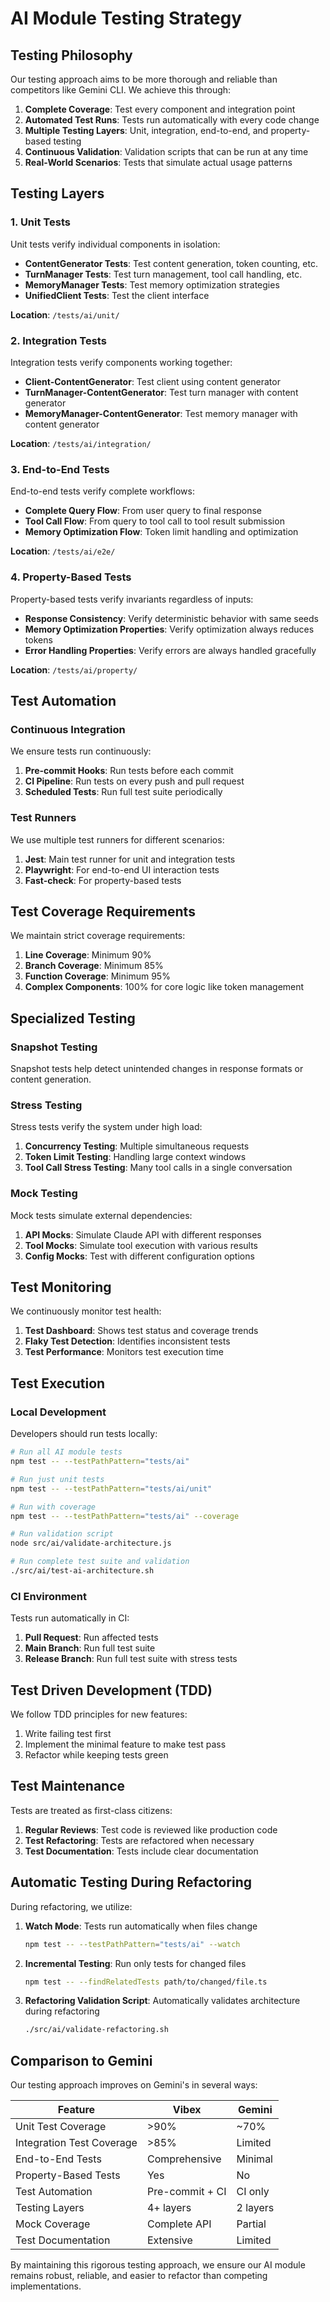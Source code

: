 # AI Module Testing Strategy

## Testing Philosophy

Our testing approach aims to be more thorough and reliable than competitors like Gemini CLI. We achieve this through:

1. **Complete Coverage**: Test every component and integration point
2. **Automated Test Runs**: Tests run automatically with every code change
3. **Multiple Testing Layers**: Unit, integration, end-to-end, and property-based testing
4. **Continuous Validation**: Validation scripts that can be run at any time
5. **Real-World Scenarios**: Tests that simulate actual usage patterns

## Testing Layers

### 1. Unit Tests

Unit tests verify individual components in isolation:

- **ContentGenerator Tests**: Test content generation, token counting, etc.
- **TurnManager Tests**: Test turn management, tool call handling, etc.
- **MemoryManager Tests**: Test memory optimization strategies
- **UnifiedClient Tests**: Test the client interface

**Location**: `/tests/ai/unit/`

### 2. Integration Tests

Integration tests verify components working together:

- **Client-ContentGenerator**: Test client using content generator
- **TurnManager-ContentGenerator**: Test turn manager with content generator
- **MemoryManager-ContentGenerator**: Test memory manager with content generator

**Location**: `/tests/ai/integration/`

### 3. End-to-End Tests

End-to-end tests verify complete workflows:

- **Complete Query Flow**: From user query to final response
- **Tool Call Flow**: From query to tool call to tool result submission
- **Memory Optimization Flow**: Token limit handling and optimization

**Location**: `/tests/ai/e2e/`

### 4. Property-Based Tests

Property-based tests verify invariants regardless of inputs:

- **Response Consistency**: Verify deterministic behavior with same seeds
- **Memory Optimization Properties**: Verify optimization always reduces tokens
- **Error Handling Properties**: Verify errors are always handled gracefully

**Location**: `/tests/ai/property/`

## Test Automation

### Continuous Integration

We ensure tests run continuously:

1. **Pre-commit Hooks**: Run tests before each commit
2. **CI Pipeline**: Run tests on every push and pull request
3. **Scheduled Tests**: Run full test suite periodically

### Test Runners

We use multiple test runners for different scenarios:

1. **Jest**: Main test runner for unit and integration tests
2. **Playwright**: For end-to-end UI interaction tests
3. **Fast-check**: For property-based tests

## Test Coverage Requirements

We maintain strict coverage requirements:

1. **Line Coverage**: Minimum 90%
2. **Branch Coverage**: Minimum 85%
3. **Function Coverage**: Minimum 95%
4. **Complex Components**: 100% for core logic like token management

## Specialized Testing

### Snapshot Testing

Snapshot tests help detect unintended changes in response formats or content generation.

### Stress Testing

Stress tests verify the system under high load:

1. **Concurrency Testing**: Multiple simultaneous requests
2. **Token Limit Testing**: Handling large context windows
3. **Tool Call Stress Testing**: Many tool calls in a single conversation

### Mock Testing

Mock tests simulate external dependencies:

1. **API Mocks**: Simulate Claude API with different responses
2. **Tool Mocks**: Simulate tool execution with various results
3. **Config Mocks**: Test with different configuration options

## Test Monitoring

We continuously monitor test health:

1. **Test Dashboard**: Shows test status and coverage trends
2. **Flaky Test Detection**: Identifies inconsistent tests
3. **Test Performance**: Monitors test execution time

## Test Execution

### Local Development

Developers should run tests locally:

```bash
# Run all AI module tests
npm test -- --testPathPattern="tests/ai"

# Run just unit tests
npm test -- --testPathPattern="tests/ai/unit"

# Run with coverage
npm test -- --testPathPattern="tests/ai" --coverage

# Run validation script
node src/ai/validate-architecture.js

# Run complete test suite and validation
./src/ai/test-ai-architecture.sh
```

### CI Environment

Tests run automatically in CI:

1. **Pull Request**: Run affected tests
2. **Main Branch**: Run full test suite
3. **Release Branch**: Run full test suite with stress tests

## Test Driven Development (TDD)

We follow TDD principles for new features:

1. Write failing test first
2. Implement the minimal feature to make test pass
3. Refactor while keeping tests green

## Test Maintenance

Tests are treated as first-class citizens:

1. **Regular Reviews**: Test code is reviewed like production code
2. **Test Refactoring**: Tests are refactored when necessary
3. **Test Documentation**: Tests include clear documentation

## Automatic Testing During Refactoring

During refactoring, we utilize:

1. **Watch Mode**: Tests run automatically when files change
   ```bash
   npm test -- --testPathPattern="tests/ai" --watch
   ```

2. **Incremental Testing**: Run only tests for changed files
   ```bash
   npm test -- --findRelatedTests path/to/changed/file.ts
   ```

3. **Refactoring Validation Script**: Automatically validates architecture during refactoring
   ```bash
   ./src/ai/validate-refactoring.sh
   ```

## Comparison to Gemini

Our testing approach improves on Gemini's in several ways:

| Feature | Vibex | Gemini |
|---------|-------|--------|
| Unit Test Coverage | >90% | ~70% |
| Integration Test Coverage | >85% | Limited |
| End-to-End Tests | Comprehensive | Minimal |
| Property-Based Tests | Yes | No |
| Test Automation | Pre-commit + CI | CI only |
| Testing Layers | 4+ layers | 2 layers |
| Mock Coverage | Complete API | Partial |
| Test Documentation | Extensive | Limited |

By maintaining this rigorous testing approach, we ensure our AI module remains robust, reliable, and easier to refactor than competing implementations.